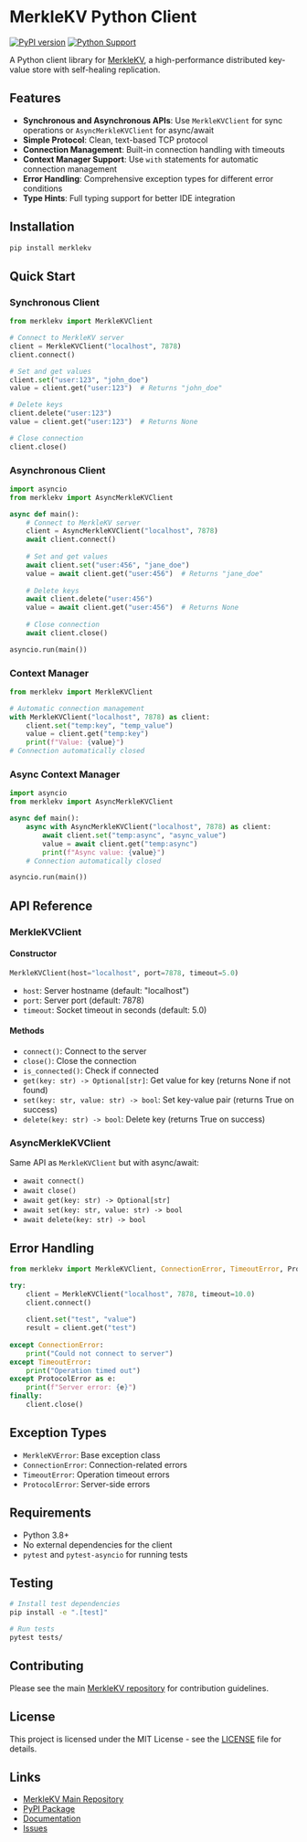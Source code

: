 # MerkleKV Python Client

[![PyPI version](https://badge.fury.io/py/merklekv.svg)](https://badge.fury.io/py/merklekv)
[![Python Support](https://img.shields.io/pypi/pyversions/merklekv.svg)](https://pypi.org/project/merklekv/)

A Python client library for [MerkleKV](https://github.com/AI-Decenter/MerkleKV), a high-performance distributed key-value store with self-healing replication.

## Features

- **Synchronous and Asynchronous APIs**: Use `MerkleKVClient` for sync operations or `AsyncMerkleKVClient` for async/await
- **Simple Protocol**: Clean, text-based TCP protocol
- **Connection Management**: Built-in connection handling with timeouts
- **Context Manager Support**: Use `with` statements for automatic connection management
- **Error Handling**: Comprehensive exception types for different error conditions
- **Type Hints**: Full typing support for better IDE integration

## Installation

```bash
pip install merklekv
```

## Quick Start

### Synchronous Client

```python
from merklekv import MerkleKVClient

# Connect to MerkleKV server
client = MerkleKVClient("localhost", 7878)
client.connect()

# Set and get values
client.set("user:123", "john_doe")
value = client.get("user:123")  # Returns "john_doe"

# Delete keys
client.delete("user:123")
value = client.get("user:123")  # Returns None

# Close connection
client.close()
```

### Asynchronous Client

```python
import asyncio
from merklekv import AsyncMerkleKVClient

async def main():
    # Connect to MerkleKV server
    client = AsyncMerkleKVClient("localhost", 7878)
    await client.connect()
    
    # Set and get values
    await client.set("user:456", "jane_doe")
    value = await client.get("user:456")  # Returns "jane_doe"
    
    # Delete keys
    await client.delete("user:456")
    value = await client.get("user:456")  # Returns None
    
    # Close connection
    await client.close()

asyncio.run(main())
```

### Context Manager

```python
from merklekv import MerkleKVClient

# Automatic connection management
with MerkleKVClient("localhost", 7878) as client:
    client.set("temp:key", "temp_value")
    value = client.get("temp:key")
    print(f"Value: {value}")
# Connection automatically closed
```

### Async Context Manager

```python
import asyncio
from merklekv import AsyncMerkleKVClient

async def main():
    async with AsyncMerkleKVClient("localhost", 7878) as client:
        await client.set("temp:async", "async_value")
        value = await client.get("temp:async")
        print(f"Async value: {value}")
    # Connection automatically closed

asyncio.run(main())
```

## API Reference

### MerkleKVClient

#### Constructor

```python
MerkleKVClient(host="localhost", port=7878, timeout=5.0)
```

- `host`: Server hostname (default: "localhost")
- `port`: Server port (default: 7878)  
- `timeout`: Socket timeout in seconds (default: 5.0)

#### Methods

- `connect()`: Connect to the server
- `close()`: Close the connection
- `is_connected()`: Check if connected
- `get(key: str) -> Optional[str]`: Get value for key (returns None if not found)
- `set(key: str, value: str) -> bool`: Set key-value pair (returns True on success)
- `delete(key: str) -> bool`: Delete key (returns True on success)

### AsyncMerkleKVClient

Same API as `MerkleKVClient` but with async/await:

- `await connect()`
- `await close()`
- `await get(key: str) -> Optional[str]`
- `await set(key: str, value: str) -> bool`
- `await delete(key: str) -> bool`

## Error Handling

```python
from merklekv import MerkleKVClient, ConnectionError, TimeoutError, ProtocolError

try:
    client = MerkleKVClient("localhost", 7878, timeout=10.0)
    client.connect()
    
    client.set("test", "value")
    result = client.get("test")
    
except ConnectionError:
    print("Could not connect to server")
except TimeoutError:
    print("Operation timed out")
except ProtocolError as e:
    print(f"Server error: {e}")
finally:
    client.close()
```

## Exception Types

- `MerkleKVError`: Base exception class
- `ConnectionError`: Connection-related errors
- `TimeoutError`: Operation timeout errors
- `ProtocolError`: Server-side errors

## Requirements

- Python 3.8+
- No external dependencies for the client
- `pytest` and `pytest-asyncio` for running tests

## Testing

```bash
# Install test dependencies
pip install -e ".[test]"

# Run tests
pytest tests/
```

## Contributing

Please see the main [MerkleKV repository](https://github.com/AI-Decenter/MerkleKV) for contribution guidelines.

## License

This project is licensed under the MIT License - see the [LICENSE](https://github.com/AI-Decenter/MerkleKV/blob/main/LICENSE) file for details.

## Links

- [MerkleKV Main Repository](https://github.com/AI-Decenter/MerkleKV)
- [PyPI Package](https://pypi.org/project/merklekv/)
- [Documentation](https://github.com/AI-Decenter/MerkleKV#readme)
- [Issues](https://github.com/AI-Decenter/MerkleKV/issues)
